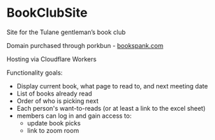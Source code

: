 # BookClubSite
Site for the Tulane gentleman’s book club

Domain purchased through porkbun - [bookspank.com](bookspank.com)

Hosting via Cloudflare Workers

Functionality goals:
- Display current book, what page to read to, and next meeting date
- List of books already read
- Order of who is picking next
- Each person's want-to-reads (or at least a link to the excel sheet)
- members can log in and gain access to:
    - update book picks
    - link to zoom room


